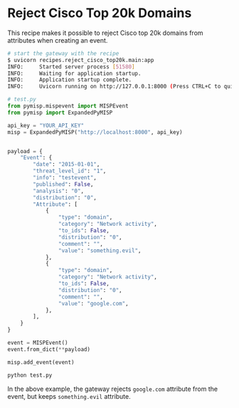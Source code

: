 # Reject Cisco Top 20k Domains

This recipe makes it possible to reject Cisco top 20k domains from attributes when creating an event.


```bash
# start the gateway with the recipe
$ uvicorn recipes.reject_cisco_top20k.main:app
INFO:     Started server process [51580]
INFO:     Waiting for application startup.
INFO:     Application startup complete.
INFO:     Uvicorn running on http://127.0.0.1:8000 (Press CTRL+C to quit)
```

```python
# test.py
from pymisp.mispevent import MISPEvent
from pymisp import ExpandedPyMISP

api_key = "YOUR_API_KEY"
misp = ExpandedPyMISP("http://localhost:8000", api_key)


payload = {
    "Event": {
        "date": "2015-01-01",
        "threat_level_id": "1",
        "info": "testevent",
        "published": False,
        "analysis": "0",
        "distribution": "0",
        "Attribute": [
            {
                "type": "domain",
                "category": "Network activity",
                "to_ids": False,
                "distribution": "0",
                "comment": "",
                "value": "something.evil",
            },
            {
                "type": "domain",
                "category": "Network activity",
                "to_ids": False,
                "distribution": "0",
                "comment": "",
                "value": "google.com",
            },
        ],
    }
}

event = MISPEvent()
event.from_dict(**payload)

misp.add_event(event)
```

```bash
python test.py
```

In the above example, the gateway rejects `google.com` attribute from the event, but keeps `something.evil` attribute.


